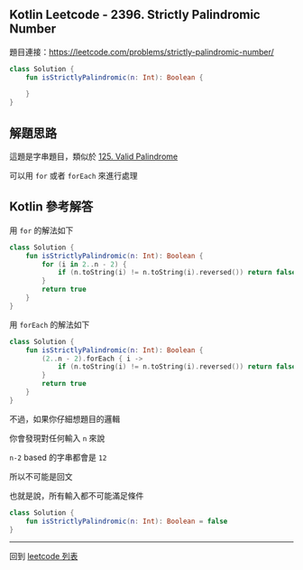 ## Kotlin Leetcode - 2396. Strictly Palindromic Number

題目連接：<https://leetcode.com/problems/strictly-palindromic-number/>

```kotlin
class Solution {
    fun isStrictlyPalindromic(n: Int): Boolean {
        
    }
}
```

## 解題思路

這題是字串題目，類似於 [125. Valid Palindrome](125.md)

可以用 `for` 或者 `forEach` 來進行處理

## Kotlin 參考解答
用 `for` 的解法如下

```kotlin
class Solution {
    fun isStrictlyPalindromic(n: Int): Boolean {
        for (i in 2..n - 2) {
            if (n.toString(i) != n.toString(i).reversed()) return false
        }
        return true
    }
}
```

用 `forEach` 的解法如下

```kotlin
class Solution {
    fun isStrictlyPalindromic(n: Int): Boolean {
        (2..n - 2).forEach { i ->
            if (n.toString(i) != n.toString(i).reversed()) return false
        }
        return true
    }
}
```

不過，如果你仔細想題目的邏輯

你會發現對任何輸入 `n` 來說

`n-2` based 的字串都會是 `12`

所以不可能是回文

也就是說，所有輸入都不可能滿足條件

```kotlin
class Solution {
    fun isStrictlyPalindromic(n: Int): Boolean = false
}
```
------

回到 [leetcode 列表](index.md)
